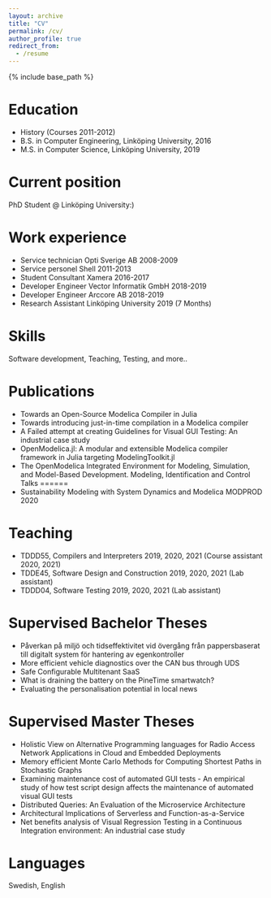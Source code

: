```yaml
---
layout: archive
title: "CV"
permalink: /cv/
author_profile: true
redirect_from:
  - /resume
---
```


{% include base_path %}

Education
======
* History (Courses 2011-2012)
* B.S. in Computer Engineering, Linköping University, 2016
* M.S. in Computer Science, Linköping University, 2019

Current position
======
PhD Student @ Linköping University:)

Work experience
======
* Service technician Opti Sverige AB 2008-2009
* Service personel Shell 2011-2013
* Student Consultant Xamera 2016-2017
* Developer Engineer Vector Informatik GmbH 2018-2019 
* Developer Engineer Arccore AB 2018-2019
* Research Assistant Linköping University 2019 (7 Months)

  
Skills
======
Software development, Teaching, Testing, and more..

Publications
======
* Towards an Open-Source Modelica Compiler in Julia
* Towards introducing just-in-time compilation in a Modelica compiler
* A Failed attempt at creating Guidelines for Visual GUI Testing: An industrial case study
* OpenModelica.jl: A modular and extensible Modelica compiler framework in Julia targeting ModelingToolkit.jl
* The OpenModelica Integrated Environment for Modeling, Simulation, and Model-Based Development. Modeling, Identification and Control
Talks
======
* Sustainability Modeling with System Dynamics and Modelica MODPROD 2020
  
Teaching
======
* TDDD55, Compilers and Interpreters 2019, 2020, 2021 (Course assistant 2020, 2021)
* TDDE45, Software Design and Construction 2019, 2020, 2021 (Lab assistant)
* TDDD04, Software Testing 2019, 2020, 2021 (Lab assistant)

Supervised Bachelor Theses
=====
* Påverkan på miljö och tidseffektivitet vid övergång från pappersbaserat till digitalt system för hantering av egenkontroller
* More efficient vehicle diagnostics over the CAN bus through UDS
* Safe Configurable Multitenant SaaS
* What is draining the battery on the PineTime smartwatch?
* Evaluating the personalisation potential in local news

Supervised Master Theses
=====
* Holistic View on Alternative Programming languages for Radio Access Network Applications in Cloud and Embedded Deployments
* Memory efficient Monte Carlo Methods for Computing Shortest Paths in Stochastic Graphs
* Examining maintenance cost of automated GUI tests - An empirical study of how test script design affects the maintenance of automated visual GUI tests
* Distributed Queries: An Evaluation of the Microservice Architecture
* Architectural Implications of Serverless and Function-as-a-Service
* Net benefits analysis of Visual Regression Testing in a Continuous Integration environment: An industrial case study

Languages
======
Swedish, English
